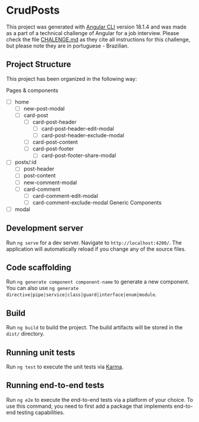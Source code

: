 # CrudPosts

This project was generated with [Angular CLI](https://github.com/angular/angular-cli) version 18.1.4 and was made as a part of a technical challenge of Angular for a job interview. Please check the file [CHALENGE.md](./CHALENGE.md) as they cite all instructions for this challenge, but please note they are in portuguese - Brazilian.

## Project Structure

This project has been organized in the following way:

Pages & components
- [ ] home
    - [ ] new-post-modal
    - [ ] card-post
        - [ ] card-post-header
            - [ ] card-post-header-edit-modal
            - [ ] card-post-header-exclude-modal
        - [ ] card-post-content
        - [ ] card-post-footer
            - [ ] card-post-footer-share-modal
- [ ] posts/:id
    - [ ] post-header
    - [ ] post-content
    - [ ] new-comment-modal
    - [ ] card-comment
        - [ ] card-comment-edit-modal
        - [ ] card-comment-exclude-modal
Generic Components
- [ ] modal

## Development server

Run `ng serve` for a dev server. Navigate to `http://localhost:4200/`. The application will automatically reload if you change any of the source files.

## Code scaffolding

Run `ng generate component component-name` to generate a new component. You can also use `ng generate directive|pipe|service|class|guard|interface|enum|module`.

## Build

Run `ng build` to build the project. The build artifacts will be stored in the `dist/` directory.

## Running unit tests

Run `ng test` to execute the unit tests via [Karma](https://karma-runner.github.io).

## Running end-to-end tests

Run `ng e2e` to execute the end-to-end tests via a platform of your choice. To use this command, you need to first add a package that implements end-to-end testing capabilities.
